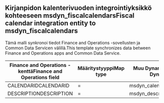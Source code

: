 ## <a name="fiscal-calendar-integration-entity-to-msdyn_fiscalcalendars"></a><span data-ttu-id="c985b-101">Kirjanpidon kalenterivuoden integrointiyksikkö kohteeseen msdyn_fiscalcalendars</span><span class="sxs-lookup"><span data-stu-id="c985b-101">Fiscal calendar integration entity to msdyn_fiscalcalendars</span></span>

<span data-ttu-id="c985b-102">Tämä malli synkronoi tiedot Finance and Operations -sovellusten ja Common Data Servicen välillä.</span><span class="sxs-lookup"><span data-stu-id="c985b-102">This template synchronizes data between Finance and Operations apps and Common Data Service.</span></span>

<span data-ttu-id="c985b-103">Finance and Operations -kenttä</span><span class="sxs-lookup"><span data-stu-id="c985b-103">Finance and Operations field</span></span> | <span data-ttu-id="c985b-104">Määritystyyppi</span><span class="sxs-lookup"><span data-stu-id="c985b-104">Map type</span></span> | <span data-ttu-id="c985b-105">Muu Dynamics 365 -kenttä</span><span class="sxs-lookup"><span data-stu-id="c985b-105">Other Dynamics 365 field</span></span> | <span data-ttu-id="c985b-106">Oletusarvo</span><span class="sxs-lookup"><span data-stu-id="c985b-106">Default value</span></span>
---|---|---|---
<span data-ttu-id="c985b-107">CALENDARID</span><span class="sxs-lookup"><span data-stu-id="c985b-107">CALENDARID</span></span> | = | <span data-ttu-id="c985b-108">msdyn_calendar</span><span class="sxs-lookup"><span data-stu-id="c985b-108">msdyn_calendar</span></span> | 
<span data-ttu-id="c985b-109">DESCRIPTION</span><span class="sxs-lookup"><span data-stu-id="c985b-109">DESCRIPTION</span></span> | = | <span data-ttu-id="c985b-110">msdyn_description</span><span class="sxs-lookup"><span data-stu-id="c985b-110">msdyn_description</span></span> | 
